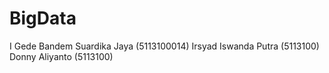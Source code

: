 # BigData
I Gede Bandem Suardika Jaya (5113100014)
Irsyad Iswanda Putra        (5113100)
Donny Aliyanto              (5113100)
